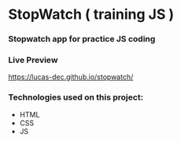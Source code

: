# StopWatch ( training JS )

### Stopwatch app for practice JS coding

### Live Preview

https://lucas-dec.github.io/stopwatch/

### Technologies used on this project:

- HTML
- CSS
- JS
